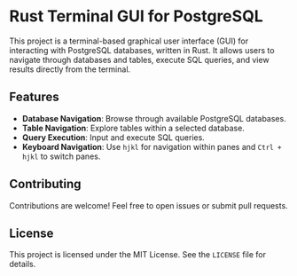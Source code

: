 # Rust Terminal GUI for PostgreSQL

This project is a terminal-based graphical user interface (GUI) for interacting with PostgreSQL databases, written in Rust. It allows users to navigate through databases and tables, execute SQL queries, and view results directly from the terminal.

## Features

- **Database Navigation**: Browse through available PostgreSQL databases.
- **Table Navigation**: Explore tables within a selected database.
- **Query Execution**: Input and execute SQL queries.
- **Keyboard Navigation**: Use `hjkl` for navigation within panes and `Ctrl + 
hjkl` to 
  switch panes.

## Contributing

Contributions are welcome! Feel free to open issues or submit pull requests.

## License

This project is licensed under the MIT License. See the `LICENSE` file for details.

